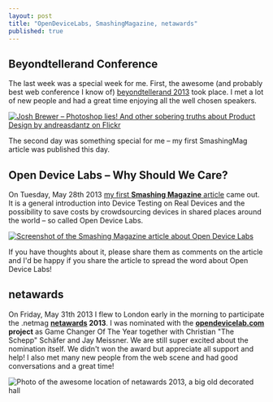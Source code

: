 ```yaml
---
layout: post
title: "OpenDeviceLabs, SmashingMagazine, netawards"
published: true
---
```


## Beyondtellerand Conference

The last week was a special week for me. First, the awesome (and probably best web conference I know of) [beyondtellerand 2013](http://2013.beyondtellerrand.com/) took place. I met a lot of new people and had a great time enjoying all the well chosen speakers.

[![Josh Brewer – Photoshop lies! And other sobering truths about Product Design by andreasdantz on Flickr](http://farm6.staticflickr.com/5465/8900156360_56a782e59f_z.jpg)](http://www.flickr.com/photos/szene/8900156360/)

The second day was something special for me – my first SmashingMag article was published this day.

## Open Device Labs &ndash; Why Should We Care?

On Tuesday, May 28th 2013 [my first **Smashing Magazine** article](http://www.smashingmagazine.com/2013/05/28/open-device-labs-why-should-we-care/) came out. It is a general introduction into Device Testing on Real Devices and the possibility to save costs by crowdsourcing devices in shared places around the world – so called Open Device Labs.

[![Screenshot of the Smashing Magazine article about Open Device Labs](/img/smashingmag-odl--screenshot-1.png)](http://www.smashingmagazine.com/2013/05/28/open-device-labs-why-should-we-care/)

If you have thoughts about it, please share them as comments on the article and I'd be happy if you share the article to spread the word about Open Device Labs!

## netawards

On Friday, May 31th 2013 I flew to London early in the morning to participate the .netmag **[netawards](http://www.thenetawards.com/) 2013**. I was nominated with the **[opendevicelab.com](http://opendevicelab.com/) project** as Game Changer Of The Year together with Christian "The Schepp" Schäfer and Jay Meissner. We are still super excited about the nomination itself. We didn't won the award but appreciate all support and help! I also met many new people from the web scene and had good conversations and a great time!

![Photo of the awesome location of netawards 2013, a big old decorated hall](/img/netawards-1.png)